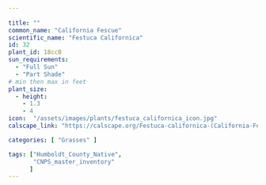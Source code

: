 ```yaml
---
 
title: ""
common_name: "California Fescue"
scientific_name: "Festuca Californica"
id: 32
plant_id: 18cc0
sun_requirements:
  - "Full Sun"
  - "Part Shade"
# min then max in feet
plant_size:
  - height: 
    - 1.3
    - 4
icon:  "/assets/images/plants/festuca_californica_icon.jpg"
calscape_link: "https://calscape.org/Festuca-californica-(California-Fescue)"

categories: [ "Grasses" ]

tags: ["Humboldt_County_Native",
       "CNPS_master_inventory"
      ]
---
```


